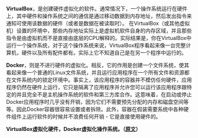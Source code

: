 **VirtualBox**，是创建硬件虚拟化的软件。通常情况下，一个操作系统运行在硬件上，其中硬件和操作系统之间的通信是通过移动数据到内存地址，然后发出指令来通知可使用该数据的硬件（或者是数据在被读取时）。 在VirtualBox（或其他虚拟机）设置的环境中，那些内存地址实际上是虚拟机软件自身的内存区域，并且那些指令是由虚拟机而不是直接由底层的CPU解释的。实际结果是，你在VirtualBox中运行一个操作系统，对于这个操作系统来说，VirtualBox程序看起来像一台完整计算机，硬件以及所有配件都有。实际上它不知道自己是在另一个程序中运行的。

**Docker**，则是不进行硬件的虚拟化。相反，它的作用是创建一个文件系统，使其看起来像一个普通的Linux文件系统，并且运行应用程序在一个所有文件和资源都在文件系统内的锁定环境中。事实上，该应用程序的容器并不模仿任何硬件，应用程序仍然在硬件上运行，它只是隔离了应用程序并允许您可以运行该应用程序跟特定的并且完全不是主机操作系统的软件和第三方库合作。这意味着，在启动或停止Docker应用程序时几乎没有开销，因为它们不需要预先分配的内存和磁盘空间等等。因此Docker容器很容易设置或者拆除。此外，容器在假装需要系统中各种硬件组件上运行软件的时候并不浪费任何开销 - 它是直接使用硬件的。

**VirtualBox虚拟化硬件，Docker虚拟化操作系统。（[原文](http://www.quora.com/What-is-the-difference-between-Docker-and-VirtualBox)）**